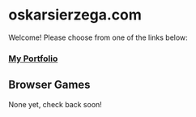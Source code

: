 # oskarsierzega.com
Welcome! Please choose from one of the links below:

### [My Portfolio](https://seaskydome.github.io/portfolio/)

## Browser Games
None yet, check back soon!
